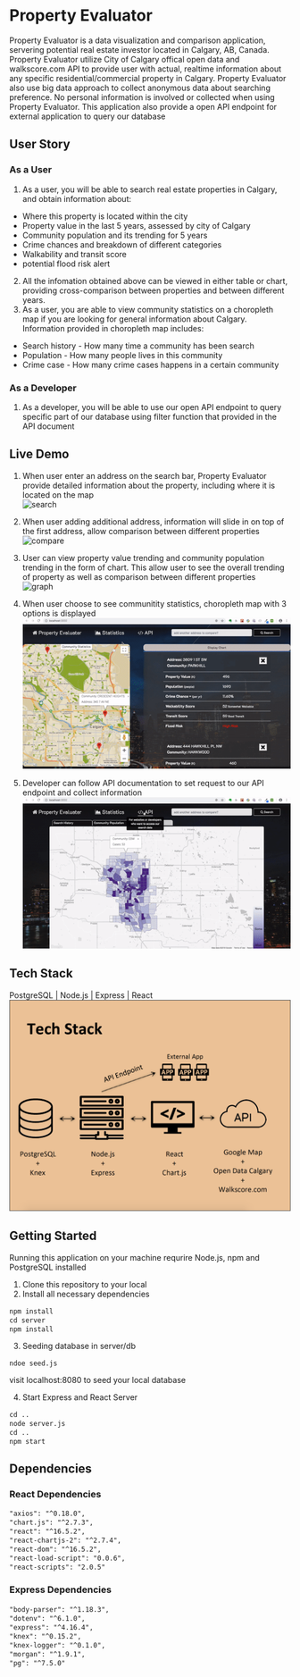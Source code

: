 # Property Evaluator
Property Evaluator is a data visualization and comparison application, servering potential real estate investor located in Calgary, AB, Canada. Property Evaluator utilize City of Calgary offical open data and walkscore.com API to provide user with actual, realtime information about any specific residential/commercial property in Calgary. Property Evaluator also use big data approach to collect anonymous data about searching preference. No personal information is involved or collected when using Property Evaluator. This application also provide a open API endpoint for external application to query our database

## User Story
### As a User
1. As a user, you will be able to search real estate properties in Calgary, and obtain information about:
  * Where this property is located within the city
  * Property value in the last 5 years, assessed by city of Calgary
  * Community population and its trending for 5 years
  * Crime chances and breakdown of different categories
  * Walkability and transit score
  * potential flood risk alert
2. All the infomation obtained above can be viewed in either table or chart, providing cross-comparison between properties and between different years.
3. As a user, you are able to view community statistics on a choropleth map if you are looking for general information about Calgary. Information provided in choropleth map includes:
  * Search history - How many time a community has been search
  * Population - How many people lives in this community
  * Crime case - How many crime cases happens in a certain community

### As a Developer
1. As a developer, you will be able to use our open API endpoint to query specific part of our database using filter function that provided in the API document

## Live Demo
1. When user enter an address on the search bar, Property Evaluator provide detailed information about the property, including where it is located on the map <br/>
![search](./docs/Search.gif)

2. When user adding additional address, information will slide in on top of the first address, allow comparison between different properties <br/>
![compare](./docs/PieCompare.gif)

3. User can view property value trending and community population trending in the form of chart. This allow user to see the overall trending of property as well as comparison between different properties <br/>
![graph](./docs/graph.gif) 

4. When user choose to see communitity statistics, choropleth map with 3 options is displayed <br/>
![choropleth](./docs/choropleth.gif)

5. Developer can follow API documentation to set request to our API endpoint and collect information <br/>
![api](./docs/api.gif)

## Tech Stack
PostgreSQL | Node.js | Express | React <br/>
![stack](./docs/stack.png)

## Getting Started
Running this application on your machine requrire Node.js, npm and PostgreSQL installed
1. Clone this repository to your local
2. Install all necessary dependencies
```
npm install
cd server
npm install
```
3. Seeding database
in server/db
```
ndoe seed.js
```
visit localhost:8080 to seed your local database

4. Start Express and React Server
```
cd ..
node server.js
cd ..
npm start
```

## Dependencies
### React Dependencies
    "axios": "^0.18.0",
    "chart.js": "^2.7.3",
    "react": "^16.5.2",
    "react-chartjs-2": "^2.7.4",
    "react-dom": "^16.5.2",
    "react-load-script": "0.0.6",
    "react-scripts": "2.0.5"
### Express Dependencies
    "body-parser": "^1.18.3",
    "dotenv": "^6.1.0",
    "express": "^4.16.4",
    "knex": "^0.15.2",
    "knex-logger": "^0.1.0",
    "morgan": "^1.9.1",
    "pg": "^7.5.0"